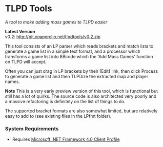 TLPD Tools
=========
_A tool to make adding mass games to TLPD easier_

**Latest Version**  
v0.2:  http://pit.xpaperclip.net/tlpdtools/v0.2.zip

This tool consists of an LP parser which reads brackets and match lists to generate a game list in a simple text format, and a processor which transforms a game list into BBcode which the 'Add Mass Games' function on TLPD will accept.

Often you can just drag in LP brackets by their [Edit] link, then click Process to generate a game list and then TLPDize the extracted map and player names.

**Note**
This is a very early preview version of this tool, which is functional but still has a lot of quirks. The source code is also architected very poorly and a massive refactoring is definitely on the list of things to do.

The supported bracket formats are also somewhat limited, but are relatively easy to add to (see existing files in the LPfmt folder).


### System Requirements

* Requires [Microsoft .NET Framework 4.0 Client Profile](http://www.microsoft.com/en-au/download/details.aspx?id=17113)
